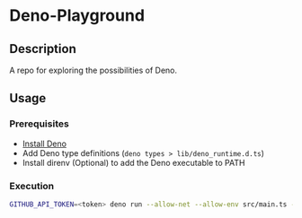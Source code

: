 # Deno-Playground
## Description
A repo for exploring the possibilities of Deno.

## Usage
### Prerequisites
- [Install Deno](https://deno.land/#installation)
- Add Deno type definitions (`deno types > lib/deno_runtime.d.ts`)
- Install direnv (Optional) to add the Deno executable to PATH

### Execution
```bash
GITHUB_API_TOKEN=<token> deno run --allow-net --allow-env src/main.ts --repoName=<repository name>
```